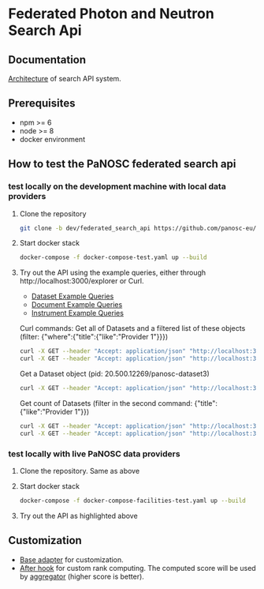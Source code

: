 # Federated Photon and Neutron Search Api

## Documentation

[Architecture](https://confluence.panosc.eu/display/wp3/Search+aggregation) of search API system.


## Prerequisites

- npm >= 6
- node >= 8
- docker environment

## How to test the PaNOSC federated search api
### test locally on the development machine with local data providers

1. Clone the repository

   ```bash
   git clone -b dev/federated_search_api https://github.com/panosc-eu/search-api.git
   ```

2. Start docker stack

   ```bash
   docker-compose -f docker-compose-test.yaml up --build
   ```

3. Try out the API using the example queries, either through http://localhost:3000/explorer or Curl.

   - [Dataset Example Queries](./doc/dataset-example-queries.md)
   - [Document Example Queries](./doc/document-example-queries.md)
   - [Instrument Example Queries](./doc/instrument-example-queries.md)
   
   Curl commands:
   Get all of Datasets and a filtered list of these objects (filter: {"where":{"title":{"like":"Provider 1"}}}) 
   ```bash
   curl -X GET --header "Accept: application/json" "http://localhost:3000/api/Datasets"
   curl -X GET --header "Accept: application/json" "http://localhost:3000/api/Datasets?filter=%7B%22where%22%3A%7B%22title%22%3A%7B%22like%22%3A%22Provider%201%22%7D%7D%7D"
   ```
   
   Get a Dataset object (pid: 20.500.12269/panosc-dataset3)
   ```bash
   curl -X GET --header "Accept: application/json" "http://localhost:3000/api/Datasets/20.500.12269%2Fpanosc-dataset3"
   ```
   
   Get count of Datasets (filter in the second command: {"title":{"like":"Provider 1"}})
   ```bash
   curl -X GET --header "Accept: application/json" "http://localhost:3000/api/Datasets/count"
   curl -X GET --header "Accept: application/json" "http://localhost:3000/api/Datasets/count?where=%7B%22title%22%3A%7B%22like%22%3A%22Provider%201%22%7D%7D"
   ```

### test locally with live PaNOSC data providers

1. Clone the repository. Same as above  

2. Start docker stack  
   ```bash
   docker-compose -f docker-compose-facilities-test.yaml up --build
   ```

3. Try out the API as highlighted above  


## Customization

- [Base adapter](./search-api-data-provider/common/customAdapter.js) for customization.
- [After hook](./search-api-data-provider/common/mixins/score.js) for custom rank computing. The computed score will be used by [aggregator](./search-api/server/aggregator.js) (higher score is better).
